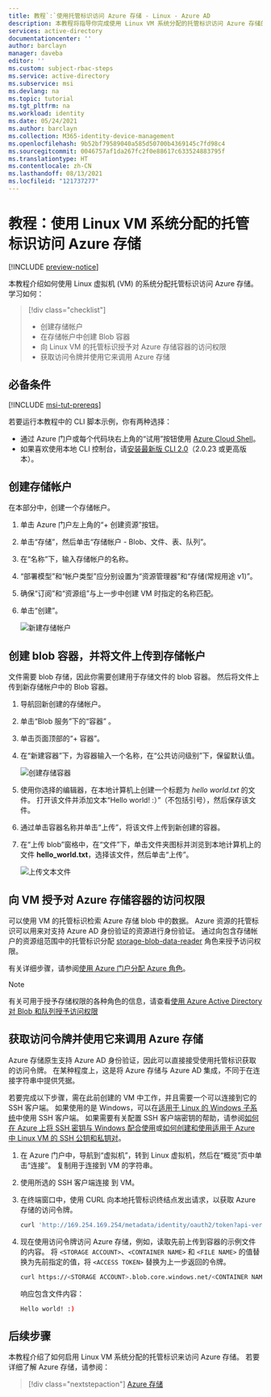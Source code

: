 ```yaml
---
title: 教程`:`使用托管标识访问 Azure 存储 - Linux - Azure AD
description: 本教程将指导你完成使用 Linux VM 系统分配的托管标识访问 Azure 存储的过程。
services: active-directory
documentationcenter: ''
author: barclayn
manager: daveba
editor: ''
ms.custom: subject-rbac-steps
ms.service: active-directory
ms.subservice: msi
ms.devlang: na
ms.topic: tutorial
ms.tgt_pltfrm: na
ms.workload: identity
ms.date: 05/24/2021
ms.author: barclayn
ms.collection: M365-identity-device-management
ms.openlocfilehash: 9b52bf79589040a585d50700b4369145c7fd98c4
ms.sourcegitcommit: 0046757af1da267fc2f0e88617c633524883795f
ms.translationtype: HT
ms.contentlocale: zh-CN
ms.lasthandoff: 08/13/2021
ms.locfileid: "121737277"
---
```

# <a name="tutorial-use-a-linux-vm-system-assigned-managed-identity-to-access-azure-storage"></a>教程：使用 Linux VM 系统分配的托管标识访问 Azure 存储 

[!INCLUDE [preview-notice](../../../includes/active-directory-msi-preview-notice.md)]

本教程介绍如何使用 Linux 虚拟机 (VM) 的系统分配托管标识访问 Azure 存储。 学习如何：

> [!div class="checklist"]
> * 创建存储帐户
> * 在存储帐户中创建 Blob 容器
> * 向 Linux VM 的托管标识授予对 Azure 存储容器的访问权限
> * 获取访问令牌并使用它来调用 Azure 存储

## <a name="prerequisites"></a>必备条件

[!INCLUDE [msi-tut-prereqs](../../../includes/active-directory-msi-tut-prereqs.md)]

若要运行本教程中的 CLI 脚本示例，你有两种选择：

- 通过 Azure 门户或每个代码块右上角的“试用”按钮使用 [Azure Cloud Shell](~/articles/cloud-shell/overview.md)。
- 如果喜欢使用本地 CLI 控制台，请[安装最新版 CLI 2.0](/cli/azure/install-azure-cli)（2.0.23 或更高版本）。

## <a name="create-a-storage-account"></a>创建存储帐户 

在本部分中，创建一个存储帐户。 

1. 单击 Azure 门户左上角的“+ 创建资源”按钮。
2. 单击“存储”，然后单击“存储帐户 - Blob、文件、表、队列”。
3. 在“名称”下，输入存储帐户的名称。  
4. “部署模型”和“帐户类型”应分别设置为“资源管理器”和“存储(常规用途 v1)”。 
5. 确保“订阅”和“资源组”与上一步中创建 VM 时指定的名称匹配。  
6. 单击“创建”。

    ![新建存储帐户](./media/msi-tutorial-linux-vm-access-storage/msi-storage-create.png)

## <a name="create-a-blob-container-and-upload-a-file-to-the-storage-account"></a>创建 blob 容器，并将文件上传到存储帐户

文件需要 blob 存储，因此你需要创建用于存储文件的 blob 容器。 然后将文件上传到新存储帐户中的 Blob 容器。

1. 导航回新创建的存储帐户。
2. 单击“Blob 服务”下的“容器” 。
3. 单击页面顶部的“+ 容器”。
4. 在“新建容器”下，为容器输入一个名称，在“公共访问级别”下，保留默认值。

    ![创建存储容器](./media/msi-tutorial-linux-vm-access-storage/create-blob-container.png)

5. 使用你选择的编辑器，在本地计算机上创建一个标题为 *hello world.txt* 的文件。  打开该文件并添加文本“Hello world! :）”（不包括引号），然后保存该文件。 

6. 通过单击容器名称并单击“上传”，将该文件上传到新创建的容器。
7. 在“上传 blob”窗格中，在“文件”下，单击文件夹图标并浏览到本地计算机上的文件 **hello_world.txt**，选择该文件，然后单击“上传”。

    ![上传文本文件](./media/msi-tutorial-linux-vm-access-storage/upload-text-file.png)

## <a name="grant-your-vm-access-to-an-azure-storage-container"></a>向 VM 授予对 Azure 存储容器的访问权限 

可以使用 VM 的托管标识检索 Azure 存储 blob 中的数据。 Azure 资源的托管标识可以用来对支持 Azure AD 身份验证的资源进行身份验证。  通过向包含存储帐户的资源组范围中的托管标识分配 [storage-blob-data-reader](../../role-based-access-control/built-in-roles.md#storage-blob-data-reader) 角色来授予访问权限。
 
有关详细步骤，请参阅[使用 Azure 门户分配 Azure 角色](../../role-based-access-control/role-assignments-portal.md)。

>[!NOTE]
> 有关可用于授予存储权限的各种角色的信息，请查看[使用 Azure Active Directory 对 Blob 和队列授予访问权限](../../storage/blobs/authorize-access-azure-active-directory.md#assign-azure-roles-for-access-rights)
## <a name="get-an-access-token-and-use-it-to-call-azure-storage"></a>获取访问令牌并使用它来调用 Azure 存储

Azure 存储原生支持 Azure AD 身份验证，因此可以直接接受使用托管标识获取的访问令牌。 在某种程度上，这是将 Azure 存储与 Azure AD 集成，不同于在连接字符串中提供凭据。

若要完成以下步骤，需在此前创建的 VM 中工作，并且需要一个可以连接到它的 SSH 客户端。 如果使用的是 Windows，可以在[适用于 Linux 的 Windows 子系统](/windows/wsl/about)中使用 SSH 客户端。 如果需要有关配置 SSH 客户端密钥的帮助，请参阅[如何在 Azure 上将 SSH 密钥与 Windows 配合使用](~/articles/virtual-machines/linux/ssh-from-windows.md)或[如何创建和使用适用于 Azure 中 Linux VM 的 SSH 公钥和私钥对](~/articles/virtual-machines/linux/mac-create-ssh-keys.md)。

1. 在 Azure 门户中，导航到“虚拟机”，转到 Linux 虚拟机，然后在“概览”页中单击“连接”。 复制用于连接到 VM 的字符串。
2. 使用所选的 SSH 客户端连接  到 VM。 
3. 在终端窗口中，使用 CURL 向本地托管标识终结点发出请求，以获取 Azure 存储的访问令牌。
    
    ```bash
    curl 'http://169.254.169.254/metadata/identity/oauth2/token?api-version=2018-02-01&resource=https%3A%2F%2Fstorage.azure.com%2F' -H Metadata:true
    ```
4. 现在使用访问令牌访问 Azure 存储，例如，读取先前上传到容器的示例文件的内容。 将 `<STORAGE ACCOUNT>`、`<CONTAINER NAME>` 和 `<FILE NAME>` 的值替换为先前指定的值，将 `<ACCESS TOKEN>` 替换为上一步返回的令牌。

   ```bash
   curl https://<STORAGE ACCOUNT>.blob.core.windows.net/<CONTAINER NAME>/<FILE NAME> -H "x-ms-version: 2017-11-09" -H "Authorization: Bearer <ACCESS TOKEN>"
   ```

   响应包含文件内容：

   ```bash
   Hello world! :)
   ```

## <a name="next-steps"></a>后续步骤

本教程介绍了如何启用 Linux VM 系统分配的托管标识来访问 Azure 存储。  若要详细了解 Azure 存储，请参阅：

> [!div class="nextstepaction"]
> [Azure 存储](../../storage/common/storage-introduction.md)